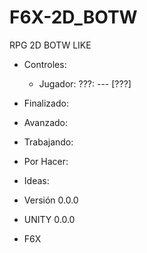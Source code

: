 # F6X-2D_BOTW

RPG 2D BOTW LIKE

- Controles:
  - Jugador:
    ???: --- [???]

- Finalizado:

- Avanzado:

- Trabajando:

- Por Hacer:

- Ideas:

- Versión 0.0.0
- UNITY 0.0.0
- F6X
